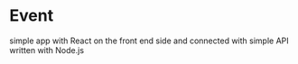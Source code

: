 # Event
simple app with React on the front end side and connected with simple API written with Node.js
